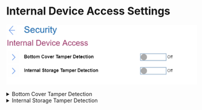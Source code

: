 # Internal Device Access Settings #
![](./img/internaldeviceaccess.png)

<details><summary>Bottom Cover Tamper Detection</summary>
One of 2 possible states:

1.	On – enables the tamper detection. If detected, Supervisor Password is required to boot the system.
2.	**Off** – disables the tamper detection. Default.

**Note**. Bottom Cover Tamper Detection will not take effect unless Supervisor Password is enabled.

| WMI Setting name | Values | Locked by SVP | AMD/Intel |
|:---|:---|:---|:---|
| BottomCoverTamperDetected | Disable, Enable | No | Both |
</details>


<details><summary>Internal Storage Tamper Detection</summary>
One of 2 possible states:

1.	On – enables detecting removal of any fixed or removable Internal storage while the system is in sleep state (S3). If a storage is removed while the system is in S3 state, the system will shutdown when woken from S3. Unsaved data will be lost.
2.	**Off** – disables the tamper detection. Default.

</details>